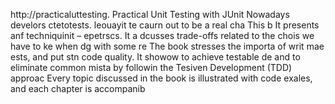 
http://practicaluttesting.
Practical Unit Testing with JUnit 
Nowadays develors ctetotests. leouayit te caurn out to be a real cha
This b
It presents anf techniquinit  – epetrscs. It a dcusses trade-offs related to the chois we have to ke when dg with some re
The book stresses the importa of writ mae ests, and put stn code quality. It showow to achieve testable de and to eliminate common mista by followin the Tesiven Development (TDD) approac Every topic discussed in the book is illustrated with code exales, and each chapter is accompanib













